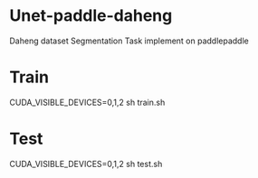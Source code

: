 # Unet-paddle-daheng
Daheng dataset Segmentation  Task implement on paddlepaddle
# Train
CUDA_VISIBLE_DEVICES=0,1,2 sh train.sh
# Test
CUDA_VISIBLE_DEVICES=0,1,2 sh test.sh
